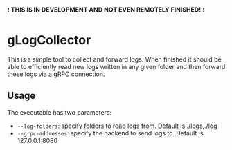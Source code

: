 :exclamation: **THIS IS IN DEVELOPMENT AND NOT EVEN REMOTELY FINISHED!** :exclamation:

# gLogCollector

This is a simple tool to collect and forward logs. When finished it should be able to efficiently read
new logs written in any given folder and then forward these logs via a gRPC connection.

## Usage

The executable has two parameters:

* `--log-folders`: specify folders to read logs from. Default is ./logs,./log
* `--grpc-addresses`: specify the backend to send logs to. Default is 127.0.0.1:8080
